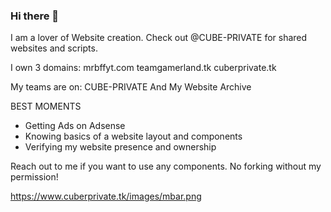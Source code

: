 ### Hi there 👋

I am a lover of Website creation. Check out @CUBE-PRIVATE for shared websites and scripts.

I own 3 domains:
mrbffyt.com
teamgamerland.tk
cuberprivate.tk

My teams are on:
CUBE-PRIVATE
And My Website Archive

BEST MOMENTS
- Getting Ads on Adsense
- Knowing basics of a website layout and components
- Verifying my website presence and ownership

Reach out to me if you want to use any components. No forking without my permission!

https://www.cuberprivate.tk/images/mbar.png
